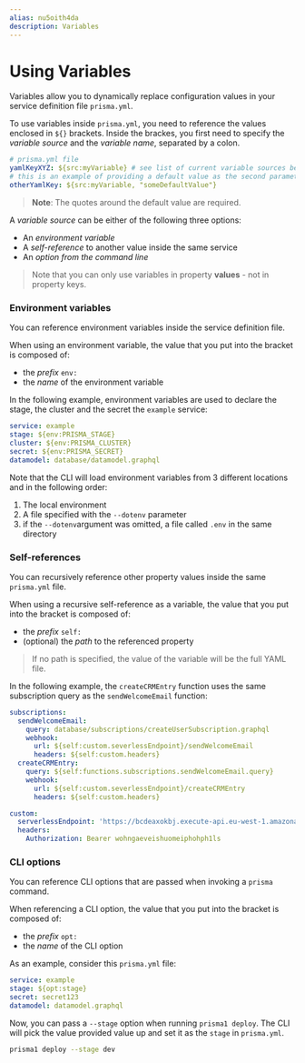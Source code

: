 ```yaml
---
alias: nu5oith4da
description: Variables
---
```


# Using Variables

Variables allow you to dynamically replace configuration values in your service definition file `prisma.yml`.

To use variables inside `prisma.yml`, you need to reference the values enclosed in `${}` brackets. Inside the brackes, you first need to specify the _variable source_ and the _variable name_, separated by a colon.

```yml
# prisma.yml file
yamlKeyXYZ: ${src:myVariable} # see list of current variable sources below
# this is an example of providing a default value as the second parameter
otherYamlKey: ${src:myVariable, "someDefaultValue"}
```

> **Note**: The quotes around the default value are required.

A _variable source_ can be either of the following three options:

- An _environment variable_
- A _self-reference_ to another value inside the same service
- An _option from the command line_

> Note that you can only use variables in property **values** - not in property keys.

### Environment variables

You can reference environment variables inside the service definition file.

When using an environment variable, the value that you put into the bracket is composed of:

- the _prefix_ `env:`
- the _name_ of the environment variable

In the following example, environment variables are used to declare the stage, the cluster and the secret the `example` service:

```yml
service: example
stage: ${env:PRISMA_STAGE}
cluster: ${env:PRISMA_CLUSTER}
secret: ${env:PRISMA_SECRET}
datamodel: database/datamodel.graphql
```

Note that the CLI will load environment variables from 3 different locations and in the following order:

1. The local environment
1. A file specified with the `--dotenv` parameter
1. if the `--dotenv`argument was omitted, a file called `.env` in the same directory

### Self-references

You can recursively reference other property values inside the same `prisma.yml` file.

When using a recursive self-reference as a variable, the value that you put into the bracket is composed of:

- the _prefix_ `self:`
- (optional) the _path_ to the referenced property

> If no path is specified, the value of the variable will be the full YAML file.

In the following example, the `createCRMEntry` function uses the same subscription query as the `sendWelcomeEmail` function:

```yml
subscriptions:
  sendWelcomeEmail:
    query: database/subscriptions/createUserSubscription.graphql
    webhook:
      url: ${self:custom.severlessEndpoint}/sendWelcomeEmail
      headers: ${self:custom.headers}
  createCRMEntry:
    query: ${self:functions.subscriptions.sendWelcomeEmail.query}
    webhook:
      url: ${self:custom.severlessEndpoint}/createCRMEntry
      headers: ${self:custom.headers}

custom:
  serverlessEndpoint: 'https://bcdeaxokbj.execute-api.eu-west-1.amazonaws.com/dev'
  headers:
    Authorization: Bearer wohngaeveishuomeiphohph1ls
```

### CLI options

You can reference CLI options that are passed when invoking a `prisma` command.

When referencing a CLI option, the value that you put into the bracket is composed of:

- the _prefix_ `opt:`
- the _name_ of the CLI option

As an example, consider this `prisma.yml` file:

```yml
service: example
stage: ${opt:stage}
secret: secret123
datamodel: datamodel.graphql
```

Now, you can pass a `--stage` option when running `prisma1 deploy`. The CLI will pick the value provided value up and set it as the `stage` in `prisma.yml`.

```sh
prisma1 deploy --stage dev
```
